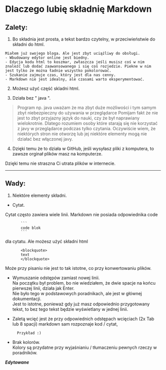 
# Dlaczego lubię składnię Markdown

## Zalety:

1. Bo składnia jest prosta, a tekst bardzo czytelny, w przeciwieństwie do składni do html.

```
Miałem już swojego bloga. Ale jest zbyt uciążliwy do obsługi.
- Wbudowany edytor online jest biedny.
- Edycja kodu html to koszmar, zwłaszcza jeśli musisz coś w nim znaleźć lub dodać zaawansowanego i się coś rozjedzie. Piekne w nim jest tylko że można ładnie wszystko pokolorować.
- Szukanie zajmuje czas, który jest dla nas cenny.
- Markdown nie jest idealny, ale czasami warto eksperymentować.
```

2. Możesz użyć część skladni html.


3. Działa bez " java ".
<blockquote>
 Program np. java uważam że ma zbyt duże możliwości i tym samym zbyt niebezpieczny do używania w przeglądarce
 Pomijam fakt że nie jest to zbyt przyjazny język do nauki, czy że był naprawiany wielokrotnie.
 Dlatego rozumiem osoby które starają się nie korzystać z javy w przeglądarce podczas tylko czytania.
 Oczywiście wiem, że niektórych stron nie otworzę lub jej niektóre elementy mogą nie działać bez włączonej javy.
 </blockquote>

4. Dzięki temu że to działa w GitHub, jeśli wysyłasz pliki z komputera, to zawsze orginał plików masz na komputerze.

Dzięki temu nie straszna Ci utrata plików w internecie.

------------


## Wady:

1. Niektóre elementy składni.

- Cytat.

Cytat często zawiera wiele linii. Markdown nie posiada odpowiednika code

           ```
           code blok
           ```
 
 dla cytatu. Ale możesz użyć składni html 
 
           <blockquote>
           text
           </blockquote> 
           
 Może przy pisaniu nie jest to tak istotne, co przy konwertowaniu plików.
 
- Wymuszanie odstępów zamiast nowej linii.  
Na początku był problem, bo nie wiedziałem, że dwie spacje na końcu pierwszej linii, działa jak Enter.  
Nie było tego w podstawowych poradnikach, ale jest w głównej dokumentacji.  
Jest to istotne, ponieważ gdy już masz odpowiednio przygotowany tekst, to bez tego tekst będzie wyświetlany w jednej linii.

- Zaletą wcięć jest że przy odpowiednich odstępach wcięciach (2x Tab lub 8 spacji) markdown sam rozpoznaje kod / cytat,

        Przykład :)

- Brak kolorów.   
Kolory są przydatne przy wyjaśnianiu / tłumaczeniu pewnych rzeczy w poradników.

***Edytowane***
